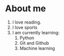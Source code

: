 # About me
1. I love reading.
2. I love sports
3. I am currently learning:
    1. Python
    2. Git and Github
    3. Machine learning
